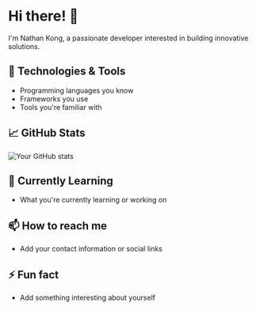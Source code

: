 # Hi there! 👋

I'm Nathan Kong, a passionate developer interested in building innovative solutions.

## 🔧 Technologies & Tools
- Programming languages you know
- Frameworks you use
- Tools you're familiar with

## 📈 GitHub Stats
![Your GitHub stats](https://github-readme-stats.vercel.app/api?username=1nathankong&show_icons=true&theme=radical)

## 🌱 Currently Learning
- What you're currently learning or working on

## 📫 How to reach me
- Add your contact information or social links

## ⚡ Fun fact
- Add something interesting about yourself

<!--
**1nathankong/1nathankong** is a ✨ _special_ ✨ repository because its `README.md` (this file) appears on your GitHub profile.
-->